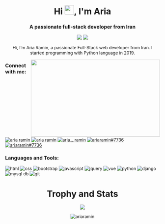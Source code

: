 
<h1 align="center">Hi <img src="https://media.giphy.com/media/hvRJCLFzcasrR4ia7z/giphy.gif" width="30" height="30"/>, I'm Aria</h1>
<h3 align="center">A passionate full-stack developer from Iran</h3>

<p align="center"> 
  <img src="https://visitor-badge.glitch.me/badge?page_id=ariaramin" /> 
  <img src="https://img.shields.io/github/followers/ariaramin?label=Follow&style=social" />
</p>

<p align="center">
Hi, I’m Aria Ramin, a passionate Full-Stack web developer from Iran.
I started programming with Python language in 2019. 
</p>


<img align="right" src="https://github.com/abhisheknaiidu/abhisheknaiidu/raw/master/code.gif?raw=true" width="420" height="250" />
</hr>

<h3 align="left">Connect with me:</h3>
<p align="left">
<a href="https://www.linkedin.com/in/aria-ramin-81593420b/" target="blank"><img align="center" src="https://img.icons8.com/fluent/48/000000/linkedin.png" alt="aria ramin" /></a>
<a href="https://facebook.com/aria.ramin.1" target="blank"><img align="center" src="https://img.icons8.com/fluent/48/000000/facebook-new.png" alt="aria ramin" /></a>
<a href="https://instagram.com/aria._.ramin" target="blank"><img align="center" src="https://img.icons8.com/fluent/48/000000/instagram-new.png" alt="aria._.ramin" /></a>
<a href="https://t.me/ariaramin7" target="blank"><img align="center" src="https://img.icons8.com/fluent/48/000000/telegram-app.png" alt="ariaramin#7736" /></a>
<a href="mailto:ariaramin24@gmail.com" target="blank"><img align="center" src="https://img.icons8.com/fluent/48/000000/gmail.png" alt="ariaramin#7736" /></a>
</p>

<h3 align="left">Languages and Tools:</h3>
<p align="left">
<img src="https://img.icons8.com/color/48/000000/html-5.png" alt="html" />
<img src="https://img.icons8.com/color/48/000000/css3.png" alt="css" />
<img src="https://img.icons8.com/color/48/000000/bootstrap.png" alt="bootstrap" />
<img src="https://img.icons8.com/color/48/000000/javascript.png" alt="javascript" />
<img src="https://img.icons8.com/ios-filled/48/ffffff/jquery.png" alt="jquery" />
<img src="https://img.icons8.com/color/48/000000/vue-js.png" alt="vue" />
<img src="https://img.icons8.com/color/48/000000/python.png" alt="python" />
<img src="https://img.icons8.com/color/48/000000/django.png" alt="django" />
<img src="https://img.icons8.com/color/48/000000/mysql-logo.png" alt="mysql db" />
<img src="https://img.icons8.com/color/48/000000/git.png" alt="git" />
</p>

<h1 align="center">Trophy and Stats</h1>

<p align="center"/> <img align="center" src="https://github-profile-trophy.vercel.app/?username=ariaramin&theme=monokai&column=7&row=1&margin-w=10&no-frame=true" /> </p>

<p align="center"><img align="center" src="https://github-readme-streak-stats.herokuapp.com/?user=ariaramin&theme=dark" alt="ariaramin" /></p>


<!--
<h3 align="center">My Stats:</h3>
<p align="center" ><img src="https://github-readme-stats.vercel.app/api?username=ariaramin&theme=radical" /></p>
<h3 align="center">Top Languages:</h3>
<p align="center"><img src="https://github-readme-stats.vercel.app/api/top-langs?username=ariaramin&theme=radical&show_icons=true&locale=en&layout=compact" /></p>
-->
